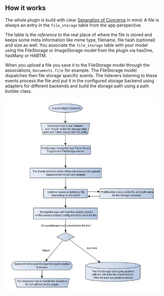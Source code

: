 How it works
------------

The whole plugin is build with clear [Separation of Concerns](https://en.wikipedia.org/wiki/Separation_of_concerns) in mind: A file is *always* an entry in the `file_storage` table from the app perspective.

The table is the *reference* to the real place of where the file is stored and keeps some meta information like mime type, filename, file hash (optional) and size as well. You associate the `file_storage` table with your model using the FileStorage or ImageStorage model from the plugin via hasOne, hasMany or HABTM.

When you upload a file you save it to the FileStorage model through the associations, `Documents.file` for example. The FileStorage model dispatches then file storage specific events. The listeners listening to these events process the file and put it in the configured storage backend using adapters for different backends and build the storage path using a path builder class.

![File Storage abstract flowchart](./images/file-storage-flowchart.jpg)
